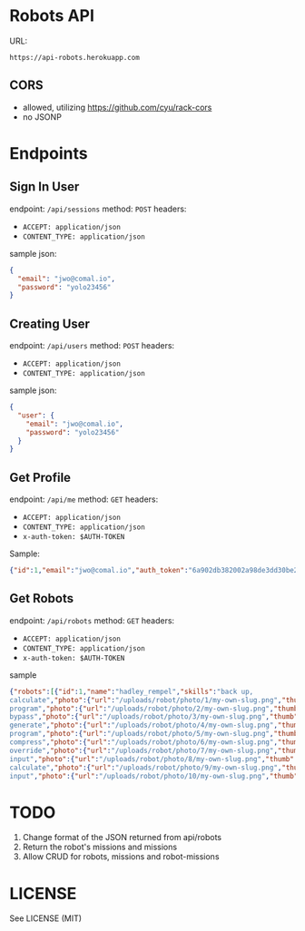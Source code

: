 Robots API
==========

URL:
```
https://api-robots.herokuapp.com
```

CORS
-----
 * allowed, utilizing https://github.com/cyu/rack-cors
 * no JSONP

Endpoints
=========

Sign In User
-----------

endpoint: `/api/sessions`
method: `POST`
headers:
 * `ACCEPT: application/json`
 * `CONTENT_TYPE: application/json`

sample json:

```json
{
  "email": "jwo@comal.io",
  "password": "yolo23456"
}
```
Creating User
------------

endpoint: `/api/users`
method: `POST`
headers:
 * `ACCEPT: application/json`
 * `CONTENT_TYPE: application/json`

sample json:

```json
{
  "user": {
    "email": "jwo@comal.io",
    "password": "yolo23456"
  }
}
```

Get Profile
-----------

endpoint: `/api/me`
method: `GET`
headers:
 * `ACCEPT: application/json`
 * `CONTENT_TYPE: application/json`
 * `x-auth-token: $AUTH-TOKEN`

Sample:

```json
{"id":1,"email":"jwo@comal.io","auth_token":"6a902db382002a98de3dd30be25540cd","created_at":"2014-11-18T14:48:45.348Z","updated_at":"2014-11-18T14:48:45.348Z"}
```

Get Robots
----------

endpoint: `/api/robots`
method: `GET`
headers:
 * `ACCEPT: application/json`
 * `CONTENT_TYPE: application/json`
 * `x-auth-token: $AUTH-TOKEN`

sample
```json
{"robots":[{"id":1,"name":"hadley_rempel","skills":"back up,
calculate","photo":{"url":"/uploads/robot/photo/1/my-own-slug.png","thumb":{"url":"/uploads/robot/photo/1/thumb_my-own-slug.png"},"large":{"url":"/uploads/robot/photo/1/large_my-own-slug.png"}},"created_at":"2014-11-18T14:47:35.886Z","updated_at":"2014-11-18T14:47:35.886Z"},{"id":2,"name":"clair_lehner","skills":"quantify,
program","photo":{"url":"/uploads/robot/photo/2/my-own-slug.png","thumb":{"url":"/uploads/robot/photo/2/thumb_my-own-slug.png"},"large":{"url":"/uploads/robot/photo/2/large_my-own-slug.png"}},"created_at":"2014-11-18T14:47:36.670Z","updated_at":"2014-11-18T14:47:36.670Z"},{"id":3,"name":"jeica","skills":"calculate,
bypass","photo":{"url":"/uploads/robot/photo/3/my-own-slug.png","thumb":{"url":"/uploads/robot/photo/3/thumb_my-own-slug.png"},"large":{"url":"/uploads/robot/photo/3/large_my-own-slug.png"}},"created_at":"2014-11-18T14:47:37.413Z","updated_at":"2014-11-18T14:47:37.413Z"},{"id":4,"name":"mafalda","skills":"index,
generate","photo":{"url":"/uploads/robot/photo/4/my-own-slug.png","thumb":{"url":"/uploads/robot/photo/4/thumb_my-own-slug.png"},"large":{"url":"/uploads/robot/photo/4/large_my-own-slug.png"}},"created_at":"2014-11-18T14:47:38.250Z","updated_at":"2014-11-18T14:47:38.250Z"},{"id":5,"name":"vivian","skills":"program,
program","photo":{"url":"/uploads/robot/photo/5/my-own-slug.png","thumb":{"url":"/uploads/robot/photo/5/thumb_my-own-slug.png"},"large":{"url":"/uploads/robot/photo/5/large_my-own-slug.png"}},"created_at":"2014-11-18T14:47:38.936Z","updated_at":"2014-11-18T14:47:38.936Z"},{"id":6,"name":"aniyah","skills":"override,
compress","photo":{"url":"/uploads/robot/photo/6/my-own-slug.png","thumb":{"url":"/uploads/robot/photo/6/thumb_my-own-slug.png"},"large":{"url":"/uploads/robot/photo/6/large_my-own-slug.png"}},"created_at":"2014-11-18T14:47:39.578Z","updated_at":"2014-11-18T14:47:39.578Z"},{"id":7,"name":"kennith","skills":"compress,
override","photo":{"url":"/uploads/robot/photo/7/my-own-slug.png","thumb":{"url":"/uploads/robot/photo/7/thumb_my-own-slug.png"},"large":{"url":"/uploads/robot/photo/7/large_my-own-slug.png"}},"created_at":"2014-11-18T14:47:40.327Z","updated_at":"2014-11-18T14:47:40.327Z"},{"id":8,"name":"seth_dare","skills":"calculate,
input","photo":{"url":"/uploads/robot/photo/8/my-own-slug.png","thumb":{"url":"/uploads/robot/photo/8/thumb_my-own-slug.png"},"large":{"url":"/uploads/robot/photo/8/large_my-own-slug.png"}},"created_at":"2014-11-18T14:47:41.088Z","updated_at":"2014-11-18T14:47:41.088Z"},{"id":9,"name":"ciara_ankunding","skills":"connect,
calculate","photo":{"url":"/uploads/robot/photo/9/my-own-slug.png","thumb":{"url":"/uploads/robot/photo/9/thumb_my-own-slug.png"},"large":{"url":"/uploads/robot/photo/9/large_my-own-slug.png"}},"created_at":"2014-11-18T14:47:41.815Z","updated_at":"2014-11-18T14:47:41.815Z"},{"id":10,"name":"vergie_rogahn","skills":"hack,
input","photo":{"url":"/uploads/robot/photo/10/my-own-slug.png","thumb":{"url":"/uploads/robot/photo/10/thumb_my-own-slug.png"},"large":{"url":"/uploads/robot/photo/10/large_my-own-slug.png"}},"created_at":"2014-11-18T14:47:42.544Z","updated_at":"2014-11-18T14:47:42.544Z"}]}
```

TODO
========

 1. Change format of the JSON returned from api/robots
 2. Return the robot's missions and missions
 3. Allow CRUD for robots, missions and robot-missions

LICENSE
==========

 See LICENSE (MIT)
